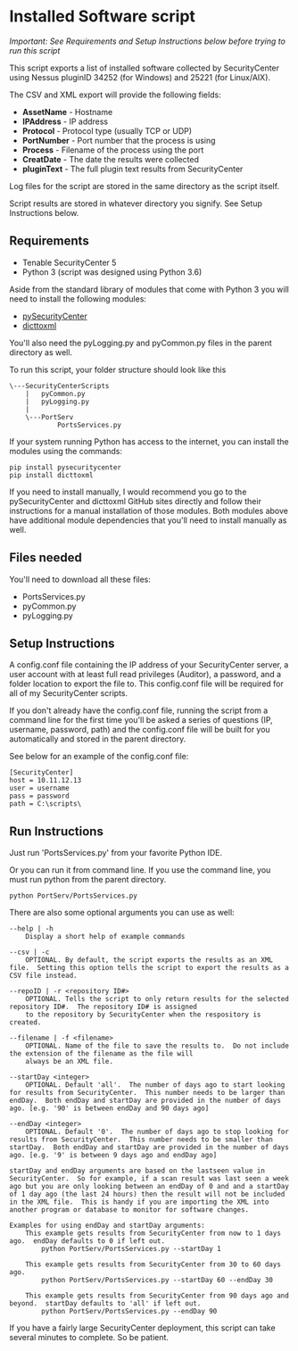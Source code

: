 # Installed Software script
*Important: See Requirements and Setup Instructions below before trying to run this script*

This script exports a list of installed software collected by SecurityCenter using Nessus pluginID 34252 (for Windows) and 25221 (for Linux/AIX).

The CSV and XML export will provide the following fields:
- **AssetName** - Hostname
- **IPAddress** - IP address
- **Protocol** - Protocol type (usually TCP or UDP)
- **PortNumber** - Port number that the process is using
- **Process** - Filename of the process using the port
- **CreatDate** - The date the results were collected
- **pluginText** - The full plugin text results from SecurityCenter

Log files for the script are stored in the same directory as the script itself.

Script results are stored in whatever directory you signify.  See Setup Instructions below.

## Requirements
- Tenable SecurityCenter 5
- Python 3 (script was designed using Python 3.6)

Aside from the standard library of modules that come with Python 3 you will need to install the following modules:
- [pySecurityCenter](https://github.com/SteveMcGrath/pySecurityCenter)
- [dicttoxml](https://github.com/quandyfactory/dicttoxml)

You'll also need the pyLogging.py and pyCommon.py files in the parent directory as well.

To run this script, your folder structure should look like this

    \---SecurityCenterScripts
        |   pyCommon.py
        |   pyLogging.py
        |
        \---PortServ
                PortsServices.py

If your system running Python has access to the internet, you can install the modules using the commands:
```
pip install pysecuritycenter
pip install dicttoxml
```

If you need to install manually, I would recommend you go to the pySecurityCenter and dicttoxml GitHub sites directly and follow their instructions for a manual installation of those modules.  Both modules above have additional module dependencies that you'll need to install manually as well.

## Files needed
You'll need to download all these files:
- PortsServices.py
- pyCommon.py
- pyLogging.py

## Setup Instructions
A config.conf file containing the IP address of your SecurityCenter server, a user account with at least full read privileges (Auditor), a password, and a folder location to export the file to.  This config.conf file will be required for all of my SecurityCenter scripts.

If you don't already have the config.conf file, running the script from a command line for the first time you'll be asked a series of questions (IP, username, password, path) and the config.conf file will be built for you automatically and stored in the parent directory.

See below for an example of the config.conf file:

    [SecurityCenter]
    host = 10.11.12.13
    user = username
    pass = password
    path = C:\scripts\

## Run Instructions
Just run 'PortsServices.py' from your favorite Python IDE.

Or you can run it from command line.  If you use the command line, you must run python from the parent directory.

    python PortServ/PortsServices.py

There are also some optional arguments you can use as well:

    --help | -h
        Display a short help of example commands

    --csv | -c
        OPTIONAL. By default, the script exports the results as an XML file.  Setting this option tells the script to export the results as a CSV file instead.

    --repoID | -r <repository ID#>
        OPTIONAL. Tells the script to only return results for the selected repository ID#.  The repository ID# is assigned
        to the repository by SecurityCenter when the respository is created.

    --filename | -f <filename>
        OPTIONAL. Name of the file to save the results to.  Do not include the extension of the filename as the file will
        always be an XML file.

    --startDay <integer>
        OPTIONAL. Default 'all'.  The number of days ago to start looking for results from SecurityCenter.  This number needs to be larger than endDay.  Both endDay and startDay are provided in the number of days ago. [e.g. '90' is between endDay and 90 days ago]

    --endDay <integer>
        OPTIONAL. Default '0'.  The number of days ago to stop looking for results from SecurityCenter.  This number needs to be smaller than startDay.  Both endDay and startDay are provided in the number of days ago. [e.g. '9' is between 9 days ago and endDay ago]

    startDay and endDay arguments are based on the lastseen value in SecurityCenter.  So for example, if a scan result was last seen a week ago but you are only looking between an endDay of 0 and and a startDay of 1 day ago (the last 24 hours) then the result will not be included in the XML file.  This is handy if you are importing the XML into another program or database to monitor for software changes.
    
    Examples for using endDay and startDay arguments:
        This example gets results from SecurityCenter from now to 1 days ago.  endDay defaults to 0 if left out.
            python PortServ/PortsServices.py --startDay 1

        This example gets results from SecurityCenter from 30 to 60 days ago.
            python PortServ/PortsServices.py --startDay 60 --endDay 30

        This example gets results from SecurityCenter from 90 days ago and beyond.  startDay defaults to 'all' if left out.
            python PortServ/PortsServices.py --endDay 90

If you have a fairly large SecurityCenter deployment, this script can take several minutes to complete.  So be patient.